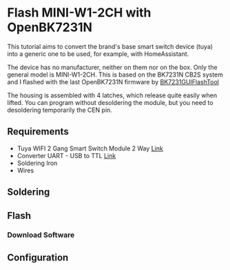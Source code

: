 # Flash MINI-W1-2CH with OpenBK7231N

This tutorial aims to convert the brand's base smart switch device (tuya) into a generic one to be used, for example, with HomeAssistant.

The device has no manufacturer, neither on them nor on the box. Only the general model is MINI-W1-2CH.
This is based on the BK7231N CB2S system and I flashed with the last OpenBK7231N firmware by [BK7231GUIFlashTool](https://github.com/openshwprojects/BK7231GUIFlashTool) 

The housing is assembled with 4 latches, which release quite easily when lifted. 
You can program without desoldering the module, but you need to desoldering temporarily the CEN pin.



## Requirements
* Tuya WIFI 2 Gang Smart Switch Module 2 Way [Link](https://s.click.aliexpress.com/e/_DESCCPB)
* Converter UART - USB to TTL [Link](https://s.click.aliexpress.com/e/_DCpKHXb)
* Soldering Iron
* Wires
  
## Soldering

## Flash

### Download Software

## Configuration
